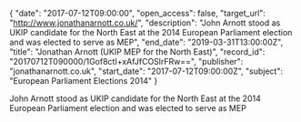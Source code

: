 {
  "date": "2017-07-12T09:00:00", 
  "open_access": false, 
  "target_url": "http://www.jonathanarnott.co.uk/", 
  "description": "John Arnott stood as UKIP candidate for the North East at the 2014 European Parliament election and was elected to serve as MEP", 
  "end_date": "2019-03-31T13:00:00Z", 
  "title": "Jonathan Arnott (UKIP MEP for the North East)", 
  "record_id": "20170712T090000/1Gof8ctI+xAfJfCOSlrFRw==", 
  "publisher": "jonathanarnott.co.uk", 
  "start_date": "2017-07-12T09:00:00Z", 
  "subject": "European Parliament Elections 2014"
}

John Arnott stood as UKIP candidate for the North East at the 2014 European Parliament election and was elected to serve as MEP